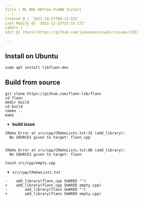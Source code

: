 ```yaml
---
Title | ML NNS KDTree FLANN Install
-- | --
Created @ | `2021-10-27T08:23:55Z`
Last Modify @| `2022-12-23T15:15:17Z`
Labels | ``
Edit @| [here](https://github.com/junxnone/aiwiki/issues/128)

---
```

## Install on Ubuntu

```
sudo apt install libflann-dev
```

## Build from source

```
git clone https://github.com/flann-lib/flann
cd flann
mkdir build
cd build
cmake ..
make
```

- **build issue**

```
CMake Error at src/cpp/CMakeLists.txt:32 (add_library):
  No SOURCES given to target: flann_cpp


CMake Error at src/cpp/CMakeLists.txt:86 (add_library):
  No SOURCES given to target: flann
```

```
touch src/cpp/empty.cpp
```

- `src/cpp/CMakeLists.txt`

```
-    add_library(flann_cpp SHARED "")
+    add_library(flann_cpp SHARED empty.cpp)
-        add_library(flann SHARED "")
+        add_library(flann SHARED empty.cpp)
```
